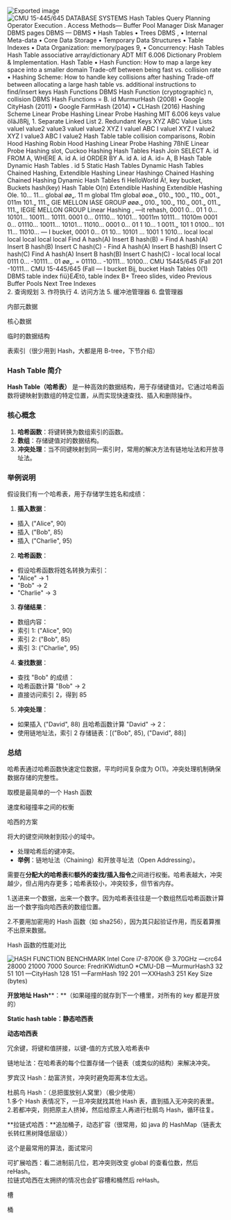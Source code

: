 ![Exported image](Exported%20image%2020250328133952-0.png)  
![CMU 15-445/645 DATABASE SYSTEMS Hash Tables Query Planning Operator Execution . Access Methods— Buffer Pool Manager Disk Manager DBMS pages DBMS — DBMS • Hash Tables • Trees DBMS , • Internal Meta-data • Core Data Storage • Temporary Data Structures • Table Indexes • Data Organization: memory/pages 9, • Concurrency: Hash Tables Hash Table associative array/dictionary ADT MIT 6.006 Dictionary Problem & Implementation. Hash Table • Hash Function: How to map a large key space into a smaller domain Trade-off between being fast vs. collision rate • Hashing Scheme: How to handle key collisions after hashing Trade-off between allocating a large hash table vs. additional instructions to find/insert keys Hash Functions DBMS Hash Function (cryptographic) n, collision DBMS Hash Functions = B. id MurmurHash (2008) • Google CityHash (2011) • Google FarmHash (2014) • CLHash (2016) Hashing Scheme Linear Probe Hashing Linear Probe Hashing MIT 6.006 keys value öIäJßRj, 1. Separate Linked List 2. Redundant Keys XYZ ABC Value Lists valuel value2 value3 valuel value2 XYZ I valuel ABC I valuel XYZ I value2 XYZ I value3 ABC I value2 Hash Table table collision comparisons, Robin Hood Hashing Robin Hood Hashing Linear Probe Hashing 7ßhlE Linear Probe Hashing slot, Cuckoo Hashing Hash Tables Hash Join SELECT A. id FROM A, WHERE A. id A. id ORDER BY A. id A. id A. id= A, B Hash Table Dynamic Hash Tables . id 5 Static Hash Tables Dynamic Hash Tables Chained Hashing, Extendible Hashing Linear Hashingo Chained Hashing Chained Hashing Dynamic Hash Tables fi HelloWorId Ä!, key bucket, Buckets hash(key) Hash Table O(n) Extendible Hashing Extendible Hashing Ole. 10... 11... global øø„. 11 m global 11m global øoø.„ 010.„ 100.„ 110.„ 001.„ 011m 101.„ 111.„ GIE MELLON IASE GROUP øøø.„ 010.„ 100.„ 110.„ 001.„ 011.„ 111.„ IEGIE MELLON GROUP Linear Hashing , —it rehash, 0001 0... 01 1 0... 10101... 10011... 10111. 0001 0... 01110... 10101... 10011m 10111... 11010m 0001 0... 01110... 10011... 10101... 11010... 0001 0... 01 1 10... 1 0011.„ 101 1 0100... 101 11... 11010... — I bucket, 0001 0... 01 10... 10101 ... 1001 1 1010... local local local local local local Find A hash(A) Insert B hash(B) = Find A hash(A) Insert B hash(B) Insert C hash(C) - Find A hash(A) Insert B hash(B) Insert C hash(C) Find A hash(A) Insert B hash(B) Insert C hash(C) - local local local 0111 0... -10111... 01 øø„. = 01110... -10111... 10100... CMU 15445/645 (Fall 201 -10111... CMU 15-445/645 (Fall — I bucket Bij, bucket Hash Tables 0(1) DBMS table index fiü}EÆtö, table index B+ Treeo slides, video Previous Buffer Pools Next Tree Indexes ](Exported%20image%2020250328133954-1.png)
  2. 查询规划
3. 作符执行
4. 访问方法
5. 缓冲池管理器
6. 盘管理器

内部元数据

核心数据

临时的数据结构

表索引（很少用到 Hash，大都是用 B-tree，下节介绍）

### Hash Table 简介
 
**Hash Table（哈希表）** 是一种高效的数据结构，用于存储键值对。它通过哈希函数将键映射到数组的特定位置，从而实现快速查找、插入和删除操作。
 
### 核心概念
 
1. **哈希函数**：将键转换为数组索引的函数。  
2. **数组**：存储键值对的数据结构。  
3. **冲突处理**：当不同键映射到同一索引时，常用的解决方法有链地址法和开放寻址法。
 
### 举例说明
 
假设我们有一个哈希表，用于存储学生姓名和成绩：
 
1. **插入数据**：  
- 插入 ("Alice", 90)  
- 插入 ("Bob", 85)  
- 插入 ("Charlie", 95)
 
2. **哈希函数**：  
- 假设哈希函数将姓名转换为索引：  
- "Alice" → 1  
- "Bob" → 2  
- "Charlie" → 3
 
3. **存储结果**：  
- 数组内容：  
- 索引 1: ("Alice", 90)  
- 索引 2: ("Bob", 85)  
- 索引 3: ("Charlie", 95)
 
4. **查找数据**：  
- 查找 "Bob" 的成绩：  
- 哈希函数计算 "Bob" → 2  
- 直接访问索引 2，得到 85
 
5. **冲突处理**：  
- 如果插入 ("David", 88) 且哈希函数计算 "David" → 2：  
- 使用链地址法，索引 2 存储链表：[("Bob", 85), ("David", 88)]
 
### 总结
 
哈希表通过哈希函数快速定位数据，平均时间复杂度为 O(1)。冲突处理机制确保数据存储的完整性。

取模是最简单的一个 Hash 函数

速度和碰撞率之间的权衡

哈西的方案

将大的键空间映射到较小的域中。

- 处理哈希后的键冲突。
- **举例**：链地址法（Chaining）和开放寻址法（Open Addressing）。

需要在**分配大的哈希表**和**额外的查找/插入指令**之间进行权衡。哈希表越大，冲突越少，但占用内存更多；哈希表较小，冲突较多，但节省内存。

1.送进来一个数据，出来一个数字。因为哈希表往往是一个数组然后哈希函数计算出一个数字指向哈西表的数组位置。
 
2.不要用加密用的 Hash 函数（如 sha256），因为其只起验证作用，而反着算推不出原来数据。

Hash 函数的性能对比

![HASH FUNCTION BENCHMARK Intel Core i7-8700K @ 3.70GHz —crc64 28000 21000 7000 Source: FredriKWidtunO *CMU-DB —MurmurHash3 32 51 101 —CityHash 128 151 —FarmHash 192 201 —XXHash3 251 Key Size (bytes) ](Exported%20image%2020250328134003-2.png)

**开放地址 Hash****：**（如果碰撞的就存到下一个槽里，对所有的 key 都是开放的）

**Static hash table：静态哈西表**

**动态哈西表**

冗余键，将键和值拼接，以键-值的方式放入哈希表中

链地址法：在哈希表的每个位置存储一个链表（或类似的结构）来解决冲突。

罗宾汉 Hash：劫富济贫，冲突时避免距离本位太远。

杜鹃鸟 Hash：（总把蛋放别人窝里）（极少使用）  
1.多个 Hash 表情况下，一旦冲突就找其他 Hash 表，直到插入无冲突的表里。  
2.若都冲突，则把原主人挤掉，然后给原主人再进行杜鹃鸟 Hash，循环往复。

**拉链式哈西：**追加桶子，动态扩容（很常用，如 java 的 HashMap（链表太长转红黑树降低层级））

这个是最常用的算法，面试常问

可扩展哈西：看二进制前几位，若冲突则改变 global 的查看位数，然后 reHash。  
拉链式哈西在太拥挤的情况也会扩容槽和桶然后 reHash。

槽

桶